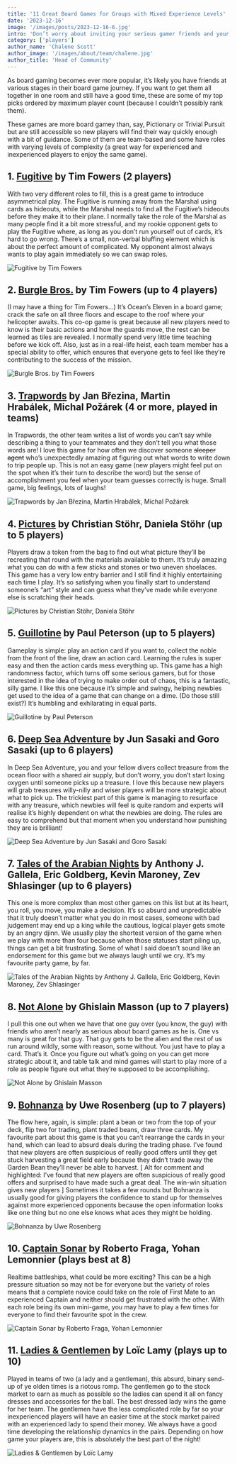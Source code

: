 ```yaml
---
title: '11 Great Board Games for Groups with Mixed Experience Levels'
date: '2023-12-16'
image: '/images/posts/2023-12-16-6.jpg'
intro: 'Don’t worry about inviting your serious gamer friends and your new gamer friends to the same game night; check out these fantastic options to keep everyone happy.'
category: ['players']
author_name: 'Chalene Scott'
author_image: '/images/about/team/chalene.jpg'
author_title: 'Head of Community'
---
```


As board gaming becomes ever more popular, it’s likely you have friends at various stages in their board game journey. If you want to get them all together in one room and still have a good time, these are some of my top picks ordered by maximum player count (because I couldn’t possibly rank them). 

These games are more board gamey than, say, Pictionary or Trivial Pursuit but are still accessible so new players will find their way quickly enough with a bit of guidance. Some of them are team-based and some have roles with varying levels of complexity (a great way for experienced and inexperienced players to enjoy the same game).


## 1. [Fugitive](https://www.fowers.games/collections/direct-price/products/fugitive) by Tim Fowers (2 players)
With two very different roles to fill, this is a great game to introduce asymmetrical play. The Fugitive is running away from the Marshal using cards as hideouts, while the Marshal needs to find all the Fugitive’s hideouts before they make it to their plane. I normally take the role of the Marshal as many people find it a bit more stressful, and my rookie opponent gets to play the Fugitive where, as long as you don’t run yourself out of cards, it’s hard to go wrong. There’s a small, non-verbal bluffing element which is about the perfect amount of complicated.  My opponent almost always wants to play again immediately so we can swap roles. 

![Fugitive by Tim Fowers](/images/posts/2023-12-16-1.webp)


## 2. [Burgle Bros.](https://www.fowers.games/products/burgle-bros) by Tim Fowers (up to 4 players)
(I may have a thing for Tim Fowers…)
It’s Ocean’s Eleven in a board game; crack the safe on all three floors and escape to the roof where your helicopter awaits. This co-op game is great because all new players need to know is their basic actions and how the guards move, the rest can be learned as tiles are revealed. I normally spend very little time teaching before we kick off. Also, just as in a real-life heist, each team member has a special ability to offer, which ensures that everyone gets to feel like they’re contributing to the success of the mission. 

![Burgle Bros. by Tim Fowers](/images/posts/2023-12-16-2.webp)


## 3. [Trapwords](https://czechgames.com/en/trapwords/) by Jan Březina, Martin Hrabálek, Michal Požárek (4 or more, played in teams)
In Trapwords, the other team writes a list of words you can’t say while describing a thing to your teammates and they don’t tell you what those words are! I love this game for how often we discover someone ~~sleeper agent~~ who’s unexpectedly amazing at figuring out what words to write down to trip people up. This is not an easy game (new players might feel put on the spot when it’s their turn to describe the word) but the sense of accomplishment you feel when your team guesses correctly is huge. Small game, big feelings, lots of laughs!

![Trapwords by Jan Březina, Martin Hrabálek, Michal Požárek](/images/posts/2023-12-16-3.jpg)


## 4. [Pictures](https://www.riograndegames.com/games/pictures/) by Christian Stöhr, Daniela Stöhr (up to 5 players)
Players draw a token from the bag to find out what picture they’ll be recreating that round with the materials available to them. It’s truly amazing what you can do with a few sticks and stones or two uneven shoelaces. This game has a very low entry barrier and I still find it highly entertaining each time I play. It’s so satisfying when you finally start to understand someone’s “art” style and can guess what they’ve made while everyone else is scratching their heads.

![Pictures by Christian Stöhr, Daniela Stöhr](/images/posts/2023-12-16-4.jpg)


## 5. [Guillotine](https://www.play-board-games.com/guillotine-game/) by Paul Peterson (up to 5 players)
Gameplay is simple: play an action card if you want to, collect the noble from the front of the line, draw an action card. Learning the rules is super easy and then the action cards mess everything up. This game has a high randomness factor, which turns off some serious gamers, but for those interested in the idea of trying to make order out of chaos, this is a fantastic, silly game. I like this one because it’s simple and swingy, helping newbies get used to the idea of a game that can change on a dime. (Do those still exist?) It’s humbling and exhilarating in equal parts.

![Guillotine by Paul Peterson](/images/posts/2023-12-16-5.jpg)


## 6. [Deep Sea Adventure](https://oinkgames.com/en/games/analog/deep-sea-adventure/) by Jun Sasaki and Goro Sasaki (up to 6 players)
In Deep Sea Adventure, you and your fellow divers collect treasure from the ocean floor with a shared air supply, but don’t worry, you don’t start losing oxygen until someone picks up a treasure. I love this because new players will grab treasures willy-nilly and wiser players will be more strategic about what to pick up. The trickiest part of this game is managing to resurface with any treasure, which newbies will feel is quite random and experts will realise it’s highly dependent on what the newbies are doing. The rules are easy to comprehend but that moment when you understand how punishing they are is brilliant!

![Deep Sea Adventure by Jun Sasaki and Goro Sasaki](/images/posts/2023-12-16-6.jpg)


## 7. [Tales of the Arabian Nights](https://boardgamegeek.com/boardgame/34119/tales-arabian-nights) by Anthony J. Gallela, Eric Goldberg, Kevin Maroney, Zev Shlasinger (up to 6 players)
This one is more complex than most other games on this list but at its heart, you roll, you move, you make a decision. It’s so absurd and unpredictable that it truly doesn’t matter what you do in most cases, someone with bad judgement may end up a king while the cautious, logical player gets smote by an angry djinn. We usually play the shortest version of the game when we play with more than four because when those statuses start piling up, things can get a bit frustrating. Some of what I said doesn’t sound like an endorsement for this game but we always laugh until we cry. It’s my favourite party game, by far.

![Tales of the Arabian Nights by Anthony J. Gallela, Eric Goldberg, Kevin Maroney, Zev Shlasinger](/images/posts/2023-12-16-7.jpg)


## 8. [Not Alone](http://strongholdgames.com/our-games/not-alone/) by Ghislain Masson (up to 7 players)
I pull this one out when we have that one guy over (you know, the guy) with friends who aren’t nearly as serious about board games as he is. One vs many is great for that guy. That guy gets to be the alien and the rest of us run around wildly, some with reason, some without. You just have to play a card. That’s it. Once you figure out what’s going on you can get more strategic about it, and table talk and mind games will start to play more of a role as people figure out what they’re supposed to be accomplishing.

![Not Alone by Ghislain Masson](/images/posts/2023-12-16-8.jpg)


## 9. [Bohnanza](https://www.riograndegames.com/games/bohnanza/) by Uwe Rosenberg (up to 7 players)
The flow here, again, is simple: plant a bean or two from the top of your deck, flip two for trading, plant traded beans, draw three cards. My favourite part about this game is that you can’t rearrange the cards in your hand, which can lead to absurd deals during the trading phase.  I’ve found that new players are often suspicious of really good offers until they get stuck harvesting a great field early because they didn’t trade away the Garden Bean they’ll never be able to harvest. [ Alt for comment and highlighted: I’ve found that new players are often suspicious of really good offers and surprised to have made such a great deal. The win-win situation gives new players ] Sometimes it takes a few rounds but Bohnanza is usually good for giving players the confidence to stand up for themselves against more experienced opponents because the open information looks like one thing but no one else knows what aces they might be holding.

![Bohnanza by Uwe Rosenberg](/images/posts/2023-12-16-9.webp)


## 10. [Captain Sonar](https://matagot-friends.com/france/en/matagot/1203-captain-sonar-en-3760146643123.html) by Roberto Fraga, Yohan Lemonnier (plays best at 8)
Realtime battleships, what could be more exciting? This can be a high pressure situation so may not be for everyone but the variety of roles means that a complete novice could take on the role of First Mate to an experienced Captain and neither should get frustrated with the other. With each role being its own mini-game, you may have to play a few times for everyone to find their favourite spot in the crew.

![Captain Sonar by Roberto Fraga, Yohan Lemonnier](/images/posts/2023-12-16-10.webp)


## 11. [Ladies & Gentlemen](https://www.shutupandsitdown.com/games/ladies-gentlemen/) by Loïc Lamy (plays up to 10) 
Played in teams of two (a lady and a gentleman), this absurd, binary send-up of ye olden times is a riotous romp. The gentlemen go to the stock market to earn as much as possible so the ladies can spend it all on fancy dresses and accessories for the ball.  The best dressed lady wins the game for her team. The gentlemen have the less complicated role by far so your inexperienced players will have an easier time at the stock market paired with an experienced lady to spend their money. We always have a good time developing the relationship dynamics in the pairs. Depending on how game your players are, this is absolutely the best part of the night!

![Ladies & Gentlemen by Loïc Lamy](/images/posts/2023-12-16-11.webp)